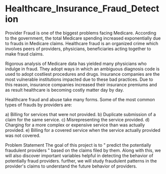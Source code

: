 # Healthcare_Insurance_Fraud_Detection
Provider Fraud is one of the biggest problems facing Medicare. According to the government, the
total Medicare spending increased exponentially due to frauds in Medicare claims. Healthcare fraud
is an organized crime which involves peers of providers, physicians, beneficiaries acting together to
make fraud claims.

Rigorous analysis of Medicare data has yielded many physicians who indulge in fraud. They adopt
ways in which an ambiguous diagnosis code is used to adopt costliest procedures and drugs.
Insurance companies are the most vulnerable institutions impacted due to these bad practices. Due
to this reason, insurance companies increased their insurance premiums and as result healthcare is
becoming costly matter day by day.

Healthcare fraud and abuse take many forms. Some of the most common types of frauds by
providers are:

a) Billing for services that were not provided.
b) Duplicate submission of a claim for the same service.
c) Misrepresenting the service provided.
d) Charging for a more complex or expensive service than was actually provided.
e) Billing for a covered service when the service actually provided was not covered.

Problem Statement The goal of this project is to " predict the potentially fraudulent providers " based
on the claims filed by them. Along with this, we will also discover important variables helpful in
detecting the behavior of potentially fraud providers. further, we will study fraudulent patterns in the
provider's claims to understand the future behavior of providers.


